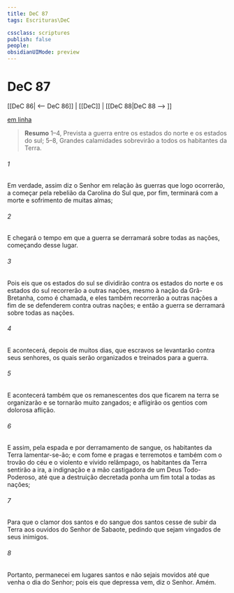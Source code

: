 ```yaml
---
title: DeC 87
tags: Escrituras\DeC

cssclass: scriptures
publish: false
people:
obsidianUIMode: preview
---
```


# DeC 87
[[DeC 86| <-- DeC 86]] | [[DeC]] | [[DeC 88|DeC 88 --> ]]

[em linha](https://churchofjesuschrist.org/study/scriptures/dc-testament/dc/87?lang=por)

> __Resumo__
1–4, Prevista a guerra entre os estados do norte e os estados do sul; 5–8, Grandes calamidades sobrevirão a todos os habitantes da Terra.

###### 1 
Em verdade, assim diz o Senhor em relação às guerras que logo ocorrerão, a começar pela rebelião da Carolina do Sul que, por fim, terminará com a morte e sofrimento de muitas almas;

###### 2 
E chegará o tempo em que a guerra se derramará sobre todas as nações, começando desse lugar.

###### 3 
Pois eis que os estados do sul se dividirão contra os estados do norte e os estados do sul recorrerão a outras nações, mesmo à nação da Grã-Bretanha, como é chamada, e eles também recorrerão a outras nações a fim de se defenderem contra outras nações; e então a guerra se derramará sobre todas as nações.

###### 4 
E acontecerá, depois de muitos dias, que escravos se levantarão contra seus senhores, os quais serão organizados e treinados para a guerra.

###### 5 
E acontecerá também que os remanescentes dos que ficarem na terra se organizarão e se tornarão muito zangados; e afligirão os gentios com dolorosa aflição.

###### 6 
E assim, pela espada e por derramamento de sangue, os habitantes da Terra lamentar-se-ão; e com fome e pragas e terremotos e também com o trovão do céu e o violento e vívido relâmpago, os habitantes da Terra sentirão a ira, a indignação e a mão castigadora de um Deus Todo-Poderoso, até que a destruição decretada ponha um fim total a todas as nações;

###### 7 
Para que o clamor dos santos e do sangue dos santos cesse de subir da Terra aos ouvidos do Senhor de Sabaote, pedindo que sejam vingados de seus inimigos.

###### 8 
Portanto, permanecei em lugares santos e não sejais movidos até que venha o dia do Senhor; pois eis que depressa vem, diz o Senhor. Amém.

